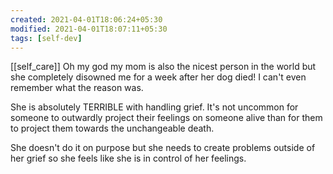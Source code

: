 ```yaml
---
created: 2021-04-01T18:06:24+05:30
modified: 2021-04-01T18:07:11+05:30
tags: [self-dev]
---
```

[[self_care]]
 Oh my god my mom is also the nicest person in the world but she completely disowned me for a week after her dog died! I can't even remember what the reason was. 

She is absolutely TERRIBLE with handling grief. It's not uncommon for someone to outwardly project their feelings on someone alive than for them to project them towards the unchangeable death. 

She doesn't do it on purpose but she needs to create problems outside of her grief so she feels like she is in control of her feelings. 
